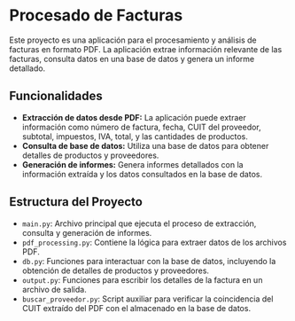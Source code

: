 # Procesado de Facturas

Este proyecto es una aplicación para el procesamiento y análisis de facturas en formato PDF. La aplicación extrae información relevante de las facturas, consulta datos en una base de datos y genera un informe detallado. 

## Funcionalidades

- **Extracción de datos desde PDF:** La aplicación puede extraer información como número de factura, fecha, CUIT del proveedor, subtotal, impuestos, IVA, total, y las cantidades de productos.
- **Consulta de base de datos:** Utiliza una base de datos para obtener detalles de productos y proveedores.
- **Generación de informes:** Genera informes detallados con la información extraída y los datos consultados en la base de datos.

## Estructura del Proyecto

- `main.py`: Archivo principal que ejecuta el proceso de extracción, consulta y generación de informes.
- `pdf_processing.py`: Contiene la lógica para extraer datos de los archivos PDF.
- `db.py`: Funciones para interactuar con la base de datos, incluyendo la obtención de detalles de productos y proveedores.
- `output.py`: Funciones para escribir los detalles de la factura en un archivo de salida.
- `buscar_proveedor.py`: Script auxiliar para verificar la coincidencia del CUIT extraído del PDF con el almacenado en la base de datos.


